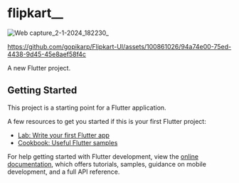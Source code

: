 # flipkart__

![Web capture_2-1-2024_182230_](https://github.com/gopikarp/Flipkart-UI/assets/100861026/2ace01da-b401-4293-82b6-9dd91184488d)


https://github.com/gopikarp/Flipkart-UI/assets/100861026/94a74e00-75ed-4438-9d45-45e8aef58f4c



A new Flutter project.

## Getting Started

This project is a starting point for a Flutter application.

A few resources to get you started if this is your first Flutter project:

- [Lab: Write your first Flutter app](https://docs.flutter.dev/get-started/codelab)
- [Cookbook: Useful Flutter samples](https://docs.flutter.dev/cookbook)

For help getting started with Flutter development, view the
[online documentation](https://docs.flutter.dev/), which offers tutorials,
samples, guidance on mobile development, and a full API reference.
